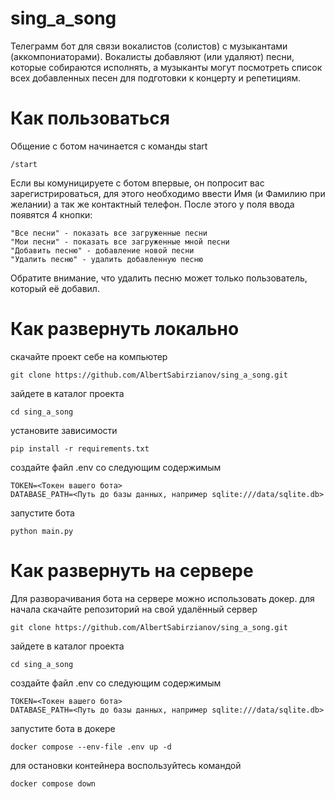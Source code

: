 # sing_a_song
Телеграмм бот для связи вокалистов (солистов) с музыкантами (аккомпониаторами).
Вокалисты добавляют (или удаляют) песни, которые собираются исполнять, а музыканты могут
посмотреть список всех добавленных песен для подготовки к концерту и репетициям.

# Как пользоваться
Общение с ботом начинается с команды start
```
/start
```
Если вы комуницируете с ботом впервые, он попросит вас зарегистрироваться, 
для этого необходимо ввести Имя (и Фамилию при желании) а так же контактный телефон.
После этого у поля ввода появятся 4 кнопки:
```
"Все песни" - показать все загруженные песни
"Мои песни" - показать все загруженные мной песни
"Добавить песню" - добавление новой песни
"Удалить песню" - удалить добавленную песню
```
Обратите внимание, что удалить песню может только пользователь, который её добавил.

# Как развернуть локально
скачайте проект себе на компьютер
```commandline
git clone https://github.com/AlbertSabirzianov/sing_a_song.git
```
зайдете в каталог проекта
```commandline
cd sing_a_song
```
установите зависимости
```commandline
pip install -r requirements.txt
```
создайте файл .env со следующим содержимым
```text
TOKEN=<Токен вашего бота>
DATABASE_PATH=<Путь до базы данных, например sqlite:///data/sqlite.db>
```
запустите бота
```commandline
python main.py
```
# Как развернуть на сервере
Для разворачивания бота на сервере можно использовать докер. для начала
скачайте репозиторий на свой удалённый сервер
```commandline
git clone https://github.com/AlbertSabirzianov/sing_a_song.git
```
зайдете в каталог проекта
```commandline
cd sing_a_song
```
создайте файл .env со следующим содержимым
```text
TOKEN=<Токен вашего бота>
DATABASE_PATH=<Путь до базы данных, например sqlite:///data/sqlite.db>
```
запустите бота в докере
```commandline
docker compose --env-file .env up -d
```
для остановки контейнера воспользуйтесь командой
```commandline
docker compose down
```